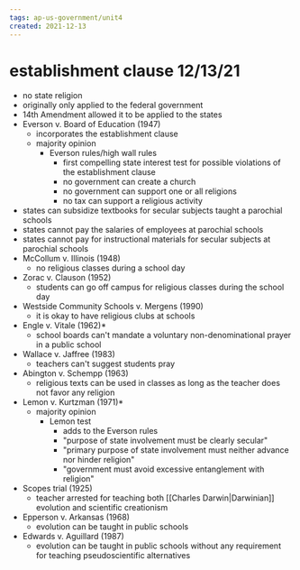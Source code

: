 ```yaml
---
tags: ap-us-government/unit4 
created: 2021-12-13
---
```


# establishment clause 12/13/21

- no state religion
- originally only applied to the federal government
- 14th Amendment allowed it to be applied to the states
- Everson v. Board of Education (1947)
	- incorporates the establishment clause
	- majority opinion
		- Everson rules/high wall rules
			- first compelling state interest test for possible violations of the establishment clause
			- no government can create a church
			- no government can support one or all religions
			- no tax can support a religious activity
- states can subsidize textbooks for secular subjects taught a parochial schools
- states cannot pay the salaries of employees at parochial schools
- states cannot pay for instructional materials for secular subjects at parochial schools
- McCollum v. Illinois (1948)
	- no religious classes during a school day
- Zorac v. Clauson (1952)
	- students can go off campus for religious classes during the school day
- Westside Community Schools v. Mergens (1990)
	- it is okay to have religious clubs at schools
- Engle v. Vitale (1962)\*
	- school boards can't mandate a voluntary non-denominational prayer in a public school
- Wallace v. Jaffree (1983)
	- teachers can't suggest students pray
- Abington v. Schempp (1963)
	- religious texts can be used in classes as long as the teacher does not favor any religion
- Lemon v. Kurtzman (1971)\*
	- majority opinion
		- Lemon test
			- adds to the Everson rules
			- "purpose of state involvement must be clearly secular"
			- "primary purpose of state involvement must neither advance nor hinder religion"
			- "government must avoid excessive entanglement with religion"
- Scopes trial (1925)
	- teacher arrested for teaching both [[Charles Darwin|Darwinian]] evolution and scientific creationism
- Epperson v. Arkansas (1968)
	- evolution can be taught in public schools
- Edwards v. Aguillard (1987)
	- evolution can be taught in public schools without any requirement for teaching pseudoscientific alternatives 
